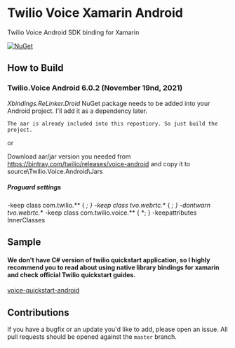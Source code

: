 # Twilio Voice Xamarin Android

Twilio Voice Android SDK binding for Xamarin

[![NuGet][nuget-img]][nuget-link]

[nuget-img]: https://img.shields.io/badge/nuget-6.0.2-blue.svg
[nuget-link]: https://www.nuget.org/packages/Twilio.Voice.Android.XamarinBinding

## How to Build

### Twilio.Voice Android 6.0.2 (November 19nd, 2021)

_Xbindings.ReLinker.Droid_ NuGet package needs to be added into your Android project.
I'll add it as a dependency later.

```
The aar is already included into this repostiory. So just build the project.    
```    
or    

Download aar/jar version you needed from https://bintray.com/twilio/releases/voice-android and copy it to source\Twilio.Voice.Android\Jars    


##### Proguard settings

-keep class com.twilio.** { *; }
-keep class tvo.webrtc.** { *; }
-dontwarn tvo.webrtc.**
-keep class com.twilio.voice.** { *; }
-keepattributes InnerClasses

## Sample

####  We don't have C# version of twilio quickstart application, so I highly recommend you to read about using native library bindings for xamarin and check official Twilio quickstart guides.

[voice-quickstart-android](https://github.com/twilio/voice-quickstart-android)

## Contributions

If you have a bugfix or an update you'd like to add, please open an issue. 
All pull requests should be opened against the `master` branch.
